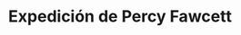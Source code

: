 ﻿---
title: "Expedición de Percy Fawcett"
permalink: periodes_661.html
layout: periode
dataInici: 1921
dataFi: 1925
sidebar: periodes
pares:
  - id: 652
    title: "Años 20"
    dataInici: "(1918-11-11)"
    dataFi: "(1929-10-29)"

fills:
jocsPrincipals:
  - title: "The Lost Expedition"
    bggId: 216459

jocsEscenaris:
jocsEpoca:
jocsEpocaEscenaris:
---
